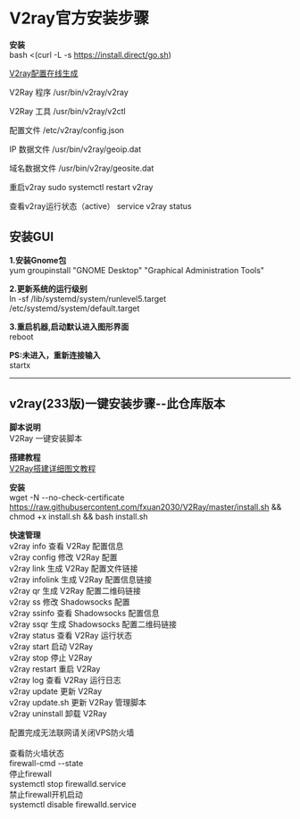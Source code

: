 V2ray官方安装步骤
==================================
**安装<br>**
bash <(curl -L -s https://install.direct/go.sh)

[V2ray配置在线生成](https://intmainreturn0.com/v2ray-config-gen/)

V2Ray 程序
/usr/bin/v2ray/v2ray

V2Ray 工具
/usr/bin/v2ray/v2ctl

配置文件
/etc/v2ray/config.json

IP 数据文件
/usr/bin/v2ray/geoip.dat

域名数据文件
/usr/bin/v2ray/geosite.dat

重启v2ray
sudo systemctl restart v2ray

查看v2ray运行状态（active）
service v2ray status

安装GUI
-----------------------------------------
**1.安装Gnome包<br>**
yum groupinstall "GNOME Desktop" "Graphical Administration Tools"<br>

**2.更新系统的运行级别<br>**
ln -sf /lib/systemd/system/runlevel5.target /etc/systemd/system/default.target<br>

**3.重启机器,启动默认进入图形界面<br>**
reboot<br>

**PS:未进入，重新连接输入<br>**
startx

---------------------------------

v2ray(233版)一键安装步骤--此仓库版本
--------------------------------
**脚本说明<br>**
V2Ray 一键安装脚本

**搭建教程<br>**
[V2Ray搭建详细图文教程](https://github.com/233boy/v2ray/wiki/V2Ray%E6%90%AD%E5%BB%BA%E8%AF%A6%E7%BB%86%E5%9B%BE%E6%96%87%E6%95%99%E7%A8%8B)

**安装<br>**
wget -N --no-check-certificate https://raw.githubusercontent.com/fxuan2030/V2Ray/master/install.sh && chmod +x install.sh && bash install.sh


**快速管理<br>**
v2ray info 查看 V2Ray 配置信息<br>
v2ray config 修改 V2Ray 配置<br>
v2ray link 生成 V2Ray 配置文件链接<br>
v2ray infolink 生成 V2Ray 配置信息链接<br>
v2ray qr 生成 V2Ray 配置二维码链接<br>
v2ray ss 修改 Shadowsocks 配置<br>
v2ray ssinfo 查看 Shadowsocks 配置信息<br>
v2ray ssqr 生成 Shadowsocks 配置二维码链接<br>
v2ray status 查看 V2Ray 运行状态<br>
v2ray start 启动 V2Ray<br>
v2ray stop 停止 V2Ray<br>
v2ray restart 重启 V2Ray<br>
v2ray log 查看 V2Ray 运行日志<br>
v2ray update 更新 V2Ray<br>
v2ray update.sh 更新 V2Ray 管理脚本<br>
v2ray uninstall 卸载 V2Ray<br>

配置完成无法联网请关闭VPS防火墙<br>
<br>
查看防火墙状态<br>
firewall-cmd --state<br>
停止firewall<br>
systemctl stop firewalld.service<br>
禁止firewall开机启动<br>
systemctl disable firewalld.service <br>

